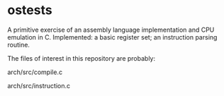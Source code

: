 # ostests

A primitive exercise of an assembly language implementation and CPU emulation in C. Implemented: a basic register set; an instruction parsing routine.

The files of interest in this repository are probably:

arch/src/compile.c

arch/src/instruction.c
